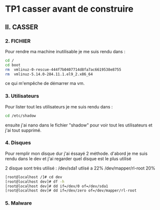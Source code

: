 # TP1 casser avant de construire

## II. CASSER

### 2. FICHIER

Pour rendre ma machine inutilisable je me suis rendu dans :

```bash
cd /
cd boot
rm  vmlinuz-0-rescue-444f7b0407714d8fa7ac6619538e8755
rm  vmlinuz-5.14.0-284.11.1.el9_2.x86_64
```

ce qui m'empêche de démarrer ma vm.

### 3. Utilisateurs

Pour lister tout les utilisateurs je me suis rendu dans :

```bash
cd /etc/shadow
```

ensuite j'ai nano dans le fichier "shadow" pour voir tout les utilisateurs et j'ai tout supprimé.

### 4. Disques

Pour remplir mon disque dur j'ai éssayé 2 méthode.
d'abord je me suis rendu dans le dev et j'ai regarder quel disque est le plus utilisé

2 disque sont très utilisé :
/dev/sda1 utlisé a 22%
/dev/mapper/rl-root 20%

```bash
[root@localhost /]# cd dev
[root@localhost dev]# df -h
[root@localhost dev]# dd if=/dev/0 of=/dev/sda1
[root@localhost dev]# dd if=/dev/zero of=/dev/mapper/rl-root
```

### 5. Malware


